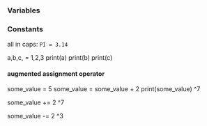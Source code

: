 ### Variables

### Constants
all in caps:
```PI = 3.14```

a,b,c, = 1,2,3
print(a)
print(b)
print(c)

#### augmented assignment operator

some_value = 5
some_value = some_value + 2
print(some_value)
^7

some_value += 2 
^7

some_value -= 2
^3